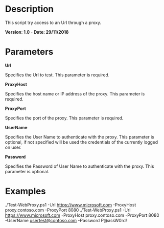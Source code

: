 # Description
This script try access to an Url through a proxy.

**Version: 1.0 - Date: 29/11/2018**

# Parameters

**Url**

Specifies the Url to test. This parameter is required.

**ProxyHost**

Specifies the host name or IP address of the proxy. This parameter is required.

**ProxyPort**

Specifies the port of the proxy. This parameter is required.

**UserName**

Specifies the User Name to authenticate with the proxy. This parameter is optional, if not specified will be used the credentials of the currently logged on user.

**Password**

Specifies the Password of User Name to authenticate with the proxy. This parameter is optional.
   
# Examples

./Test-WebProxy.ps1 -Url https://www.microsoft.com -ProxyHost proxy.contoso.com -ProxyPort 8080
./Test-WebProxy.ps1 -Url https://www.microsoft.com -ProxyHost proxy.contoso.com -ProxyPort 8080 -UserName usertest@contoso.com -Password P@assW0rd!
